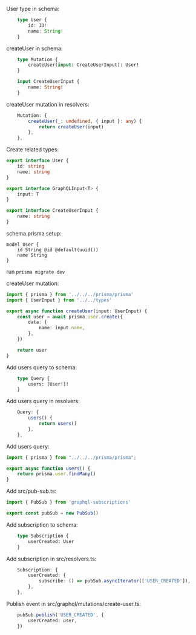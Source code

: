 User type in schema:
```typescript
    type User {
        id: ID!
        name: String!
    }
```

createUser in schema:
```graphql
    type Mutation {
        createUser(input: CreateUserInput): User!
    }

    input CreateUserInput {
        name: String!
    }
```

createUser mutation in resolvers:
```typescript
    Mutation: {
        createUser(_: undefined, { input }: any) {
            return createUser(input)
        },
    },
```

Create related types:
```typescript
export interface User {
    id: string
    name: string
}

export interface GraphQLInput<T> {
    input: T
}

export interface CreateUserInput {
    name: string
}
```

schema.prisma setup:
```prisma
model User {
    id String @id @default(uuid())
    name String
}
```

run `prisma migrate dev`

createUser mutation: 
```typescript
import { prisma } from '../../../prisma/prisma'
import { UserInput } from '../../types'

export async function createUser(input: UserInput) {
    const user = await prisma.user.create({
        data: {
            name: input.name,
        },
    })

    return user
}
```

Add users query to schema:
```graphql
    type Query {
        users: [User!]!
    }
```

Add users query in resolvers:
```typescript
    Query: {
        users() {
            return users()
        },
    },
```

Add users query:
```typescript
import { prisma } from "../../../prisma/prisma";

export async function users() {
    return prisma.user.findMany()
}
```

Add src/pub-sub.ts:
```typescript
import { PubSub } from 'graphql-subscriptions'

export const pubSub = new PubSub()
```

Add subscription to schema:
```graphql
    type Subscription {
        userCreated: User
    }
```

Add subscription in src/resolvers.ts:
```typescript
    Subscription: {
        userCreated: {
            subscribe: () => pubSub.asyncIterator(['USER_CREATED']),
        },
    },
```

Publish event in src/graphql/mutations/create-user.ts:
```typescript
    pubSub.publish('USER_CREATED', {
        userCreated: user,
    })
```